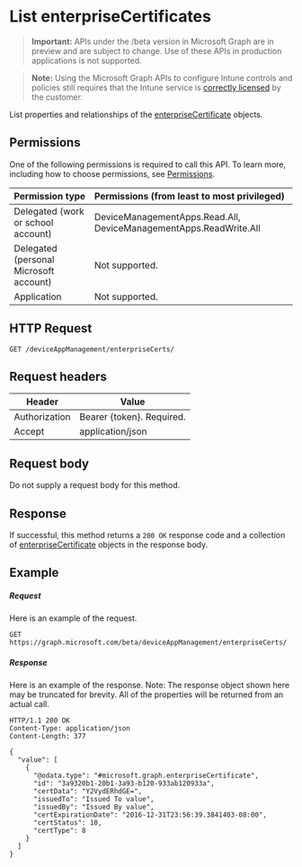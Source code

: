 ﻿# List enterpriseCertificates

> **Important:** APIs under the /beta version in Microsoft Graph are in preview and are subject to change. Use of these APIs in production applications is not supported.

> **Note:** Using the Microsoft Graph APIs to configure Intune controls and policies still requires that the Intune service is [correctly licensed](https://go.microsoft.com/fwlink/?linkid=839381) by the customer.

List properties and relationships of the [enterpriseCertificate](../resources/intune_apps_enterprisecertificate.md) objects.
## Permissions
One of the following permissions is required to call this API. To learn more, including how to choose permissions, see [Permissions](../../../concepts/permissions_reference.md).

|Permission type      | Permissions (from least to most privileged)              |
|:--------------------|:---------------------------------------------------------|
|Delegated (work or school account) | DeviceManagementApps.Read.All, DeviceManagementApps.ReadWrite.All    |
|Delegated (personal Microsoft account) | Not supported.    |
|Application | Not supported. |

## HTTP Request
<!-- {
  "blockType": "ignored"
}
-->
```http
GET /deviceAppManagement/enterpriseCerts/
```

## Request headers
|Header|Value|
|---|---|
|Authorization|Bearer {token}. Required.|
|Accept|application/json|

## Request body
Do not supply a request body for this method.

## Response

If successful, this method returns a `200 OK` response code and a collection of [enterpriseCertificate](../resources/intune_apps_enterprisecertificate.md) objects in the response body.

## Example

##### Request

Here is an example of the request.
```http
GET https://graph.microsoft.com/beta/deviceAppManagement/enterpriseCerts/
```

##### Response

Here is an example of the response. Note: The response object shown here may be truncated for brevity. All of the properties will be returned from an actual call.
```http
HTTP/1.1 200 OK
Content-Type: application/json
Content-Length: 377

{
  "value": [
    {
      "@odata.type": "#microsoft.graph.enterpriseCertificate",
      "id": "3a9320b1-20b1-3a93-b120-933ab120933a",
      "certData": "Y2VydERhdGE=",
      "issuedTo": "Issued To value",
      "issuedBy": "Issued By value",
      "certExpirationDate": "2016-12-31T23:56:39.3841403-08:00",
      "certStatus": 10,
      "certType": 8
    }
  ]
}
```



